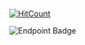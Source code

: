 [![HitCount](https://hits.dwyl.com/cursed-hacker/cursed-hacker/cursed-hacker.svg?style=flat-square)](http://hits.dwyl.com/cursed-hacker/cursed-hacker/cursed-hacker)

<img alt="Endpoint Badge" src="https://img.shields.io/endpoint?url=https%3A%2F%2Fhits.dwyl.com%2Fcursed-hacker%2Fcursed-hacker%2Fcursed-hacker.svg%3Fstyle%3Dflat-square">


